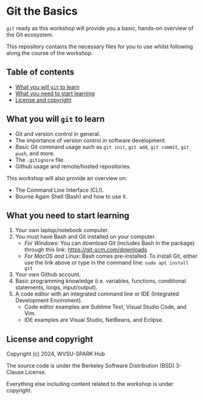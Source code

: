 # Git the Basics

`git` ready as this workshop will provide you a basic, hands-on overview of the Git ecosystem.

This repository contains the necessary files for you to use whilst following along the course of the workshop.

## Table of contents

- [What you will `git` to learn](#What-you-will-`git`-to-learn)
- [What you need to start learning](#What-you-need-to-start-learning)
- [License and copyright](#License-and-copyright)

## What you will `git` to learn

- Git and version control in general.
- The importance of version control in software development.
- Basic Git command usage such as `git init`, `git add`, `git commit`, `git push`, and more.
- The `.gitignore` file.
- Github usage and remote/hosted repositories.

This workshop will also provide an overview on:

- The Command Line Interface (CLI).
- Bourne Again Shell (Bash) and how to use it.

## What you need to start learning

1. Your own laptop/notebook computer.
2. You must have Bash and Git installed on your computer.
   - _For Windows_: You can download Git (includes Bash in the package) through this link: https://git-scm.com/downloads
   - _For MacOS and Linux_: Bash comes pre-installed. To install Git, either use the link above or type in the command line: `sudo apt install git`
3. Your own Github account.
4. Basic programming knowledge (i.e. variables, functions, conditional statements, loops, input/output).
5. A code editor with an integrated command line
   or IDE (Integrated Development Envirnment).
   - Code editor examples are Sublime Text, Visual Studio Code, and Vim.
   - IDE examples are Visual Studio, NetBeans, and Eclipse.

## License and copyright

Copyright (c) 2024, WVSU-SPARK Hub

The source code is under the Berkeley Software Distribution (BSD) 3-Clause License.

Everything else including content related to the workshop is under copyright.
